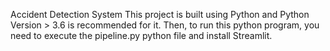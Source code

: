 Accident Detection System
This project is built using Python and Python Version > 3.6 is recommended for it.
Then, to run this python program, you need to execute the pipeline.py python file and install Streamlit.
